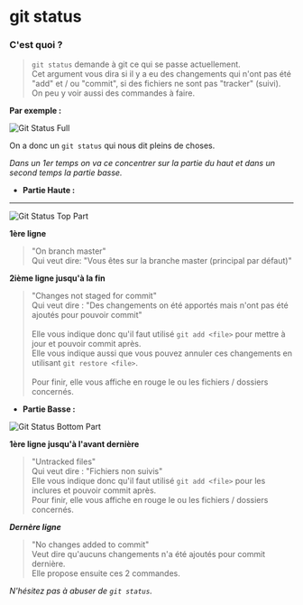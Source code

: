 # git status

### C'est quoi ?

> `git status` demande à git ce qui se passe actuellement.<br>Cet argument vous dira si il y a eu des changements qui n'ont pas été "add" et / ou "commit", si des fichiers ne sont pas "tracker" (suivi). On peu y voir aussi des commandes à faire.

**Par exemple :**

![Git Status Full](https://i.imgur.com/r50tqBn.png)

On a donc un `git status` qui nous dit pleins de choses.

_Dans un 1er temps on va ce concentrer sur la partie du haut et dans un second temps la partie basse._

- **Partie Haute :**
<hr>

![Git Status Top Part](https://i.imgur.com/H5hGEvH.png)

**1ère ligne**<br>

> "On branch master"<br>
> Qui veut dire: "Vous êtes sur la branche master (principal par défaut)"

**2ième ligne jusqu'à la fin**<br>

> "Changes not staged for commit"<br>
> Qui veut dire : "Des changements on été apportés mais n'ont pas été ajoutés pour pouvoir commit"<br><br>
> Elle vous indique donc qu'il faut utilisé `git add <file>` pour mettre à jour et pouvoir commit après.<br>
> Elle vous indique aussi que vous pouvez annuler ces changements en utilisant `git restore <file>`.<br><br>
> Pour finir, elle vous affiche en rouge le ou les fichiers / dossiers concernés.

- **Partie Basse :**

![Git Status Bottom Part](https://i.imgur.com/dfx6rL1.png)

**1ère ligne jusqu'à l'avant dernière**

> "Untracked files"<br>
> Qui veut dire : "Fichiers non suivis"<br>
> Elle vous indique donc qu'il faut utilisé `git add <file>` pour les inclures et pouvoir commit après.<br>
> Pour finir, elle vous affiche en rouge le ou les fichiers / dossiers concernés.

**_Dernère ligne_**

> "No changes added to commit"<br>
> Veut dire qu'aucuns changements n'a été ajoutés pour commit dernière.<br>
> Elle propose ensuite ces 2 commandes.

_N'hésitez pas à abuser de `git status`._
